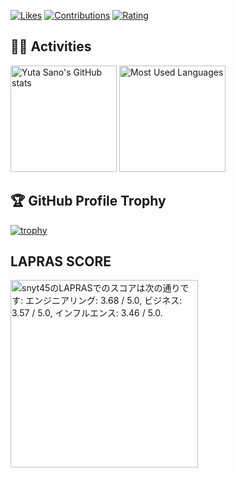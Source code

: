 <a href="https://zenn.dev/snyt45"><img src="https://badgen.org/img/zenn/snyt45/likes?style=flat" alt="Likes" /></a>
<a href="https://qiita.com/snyt45"><img src="https://badgen.org/img/qiita/snyt45/contributions?style=flat-square" alt="Contributions" /></a>
<a href="https://atcoder.jp/users/snyt45?contestType=algo"><img src="https://badgen.org/img/atcoder/snyt45/rating/algorithm?style=flat" alt="Rating" /></a>

## 🏃‍♀️ Activities

<div>
  <img alt="Yuta Sano's GitHub stats" height="170px" src="https://github-readme-stats-snyt45.vercel.app/api?username=snyt45&show_icons=true&theme=gruvbox&layout=compact" />
  <img alt="Most Used Languages" height="170px" src="https://github-readme-stats-snyt45.vercel.app/api/top-langs/?username=snyt45&exclude_repo=_my-blog,_myblog,quartz-blog&theme=gruvbox&layout=compact" />
</div>

## 🏆 GitHub Profile Trophy

[![trophy](https://github-profile-trophy.vercel.app/?username=snyt45&theme=gruvbox&row=2&column=6)](https://github.com/ryo-ma/github-profile-trophy)

## LAPRAS SCORE

<!--START_SECTION:lapras-card-->
<p ><a href="https://lapras.com/public/snyt45" target="_blank" rel="noopener noreferrer"><img alt="snyt45のLAPRASでのスコアは次の通りです: エンジニアリング: 3.68 / 5.0, ビジネス: 3.57 / 5.0, インフルエンス: 3.46 / 5.0." src="https://lapras-card-generator.vercel.app/api/svg?e=3.68&b=3.57&i=3.46&b1=%23020E27&b2=%230E5593&i1=%23030E21&i2=%231688BF&l=ja" width="300" ></a></p>
<!--END_SECTION:lapras-card-->
